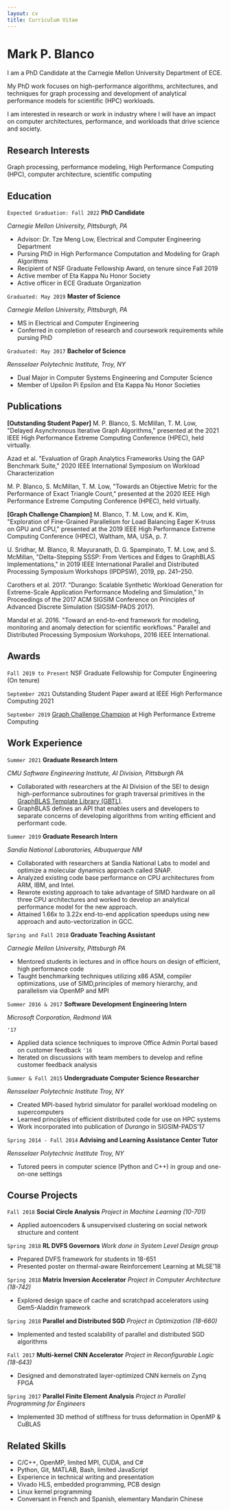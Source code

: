 ```yaml
---
layout: cv 
title: Curriculum Vitae
---
```

# Mark P. Blanco
I am a PhD Candidate at the Carnegie Mellon University Department of ECE.

My PhD work focuses on high-performance algorithms, architectures, and techniques for graph processing and development of analytical performance models for scientific (HPC) workloads.

I am interested in research or work in industry where I will have an impact on computer architectures, performance, and workloads that drive science and society.


## Research Interests
Graph processing, performance modeling, High Performance Computing (HPC), computer architecture, scientific computing


## Education

`Expected Graduation: Fall 2022`
__PhD Candidate__

*Carnegie Mellon University, Pittsburgh, PA*
<!-- `GPA: 3.92` -->
- Advisor: Dr. Tze Meng Low, Electrical and Computer Engineering Department
- Pursing PhD in High Performance Computation and Modeling for Graph Algorithms
- Recipient of NSF Graduate Fellowship Award, on tenure since Fall 2019
- Active member of Eta Kappa Nu Honor Society
- Active officer in ECE Graduate Organization

`Graduated: May 2019`
__Master of Science__

*Carnegie Mellon University, Pittsburgh, PA*
<!-- `GPA: 3.91` -->
- MS in Electrical and Computer Engineering
- Conferred in completion of research and coursework requirements while pursing PhD 

`Graduated: May 2017`
__Bachelor of Science__

*Rensselaer Polytechnic Institute, Troy, NY*
<!-- `GPA: 3.93` -->
- Dual Major in Computer Systems Engineering and Computer Science 
- Member of Upsilon Pi Epsilon and Eta Kappa Nu Honor Societies

## Publications
__\[Outstanding Student Paper\]__ M. P. Blanco, S. McMillan, T. M. Low, "Delayed Asynchronous Iterative Graph Algorithms," presented at the 2021 IEEE High Performance Extreme Computing Conference (HPEC), held virtually. 

Azad et al. "Evaluation of Graph Analytics Frameworks Using the GAP Benchmark Suite," 2020 IEEE International Symposium on Workload Characterization

M. P. Blanco, S. McMillan, T. M. Low, "Towards an Objective Metric for the Performance of Exact Triangle Count," presented at the 2020 IEEE High Performance Extreme Computing Conference (HPEC), held virtually.

__\[Graph Challenge Champion\]__ M. Blanco, T. M. Low, and K. Kim, "Exploration of Fine-Grained Parallelism for Load Balancing Eager K-truss on GPU and CPU," presented at the 2019 IEEE High Performance Extreme Computing Conference (HPEC), Waltham, MA, USA, p. 7.

U. Sridhar, M. Blanco, R. Mayuranath, D. G. Spampinato, T. M. Low, and S. McMillan, "Delta-Stepping SSSP: From Vertices and Edges to GraphBLAS Implementations," in 2019 IEEE International Parallel and Distributed Processing Symposium Workshops (IPDPSW), 2019, pp. 241–250.

Carothers et al. 2017. "Durango: Scalable Synthetic Workload Generation for Extreme-Scale Application Performance Modeling and Simulation," In Proceedings of the 2017 ACM SIGSIM Conference on Principles of Advanced Discrete Simulation (SIGSIM-PADS 2017).

Mandal et al. 2016. "Toward an end-to-end framework for modeling, monitoring and anomaly detection for scientific workflows." Parallel and Distributed Processing Symposium Workshops, 2016 IEEE International.

## Awards
`Fall 2019 to Present`
NSF Graduate Fellowship for Computer Engineering (On tenure)

`September 2021` 
Outstanding Student Paper award at IEEE High Performance Computing 2021

`September 2019`
[Graph Challenge Champion](https://graphchallenge.mit.edu/champions) at High Performance Extreme Computing

## Work Experience
`Summer 2021`
__Graduate Research Intern__

*CMU Software Engineering Institute, AI Division, Pittsburgh PA*

- Collaborated with researchers at the AI Division of the SEI to design high-performance subroutines for graph traversal primitives in the [GraphBLAS Template Library (GBTL)](https://github.com/cmu-sei/gbtl). 
- GraphBLAS defines an API that enables users and developers to separate concerns of developing algorithms from writing efficient and performant code.

`Summer 2019`
__Graduate Research Intern__

*Sandia National Laboratories, Albuquerque NM*

- Collaborated with researchers at Sandia National Labs to model and optimize
  a molecular dynamics approach called SNAP. 
- Analyzed existing code base performance on CPU architectures from ARM, IBM, and Intel. 
- Rewrote existing approach to take advantage of SIMD hardware on all three CPU architectures and worked to develop an analytical
performance model for the new approach. 
- Attained 1.66x to 3.22x end-to-end application speedups using new approach
  and auto-vectorization in GCC.


`Spring and Fall 2018`
__Graduate Teaching Assistant__

*Carnegie Mellon University, Pittsburgh PA*

- Mentored students in lectures and in office hours on design of efficient, high performance code
- Taught benchmarking techniques utilizing x86 ASM, compiler optimizations, use of SIMD,principles of memory hierarchy, and parallelism via OpenMP and MPI


`Summer 2016 & 2017`
__Software Development Engineering Intern__

*Microsoft Corporation, Redmond WA*

`'17`
- Applied data science techniques to improve Office Admin Portal based on customer feedback
`'16`
- Iterated on discussions with team members to develop and refine customer feedback analysis



`Summer & Fall 2015`
__Undergraduate Computer Science Researcher__

*Rensselaer Polytechnic Institute Troy, NY*

- Created MPI-based hybrid simulator for parallel workload modeling on supercomputers
- Learned principles of efficient distributed code for use on HPC systems
- Work incorporated into publication of *Durango* in SIGSIM-PADS'17


`Spring 2014 - Fall 2014`
__Advising and Learning Assistance Center Tutor__

*Rensselaer Polytechnic Institute Troy, NY*

 - Tutored peers in computer science (Python and C++) in group and one-on-one settings



## Course Projects
`Fall 2018`
__Social Circle Analysis__
*Project in Machine Learning (10-701)*
- Applied autoencoders & unsupervised clustering on social network structure and content

`Spring 2018`
__RL DVFS Governors__
*Work done in System Level Design group*
- Prepared DVFS framework for students in 18-651
- Presented poster on thermal-aware Reinforcement Learning at MLSE'18

`Spring 2018`
__Matrix Inversion Accelerator__
*Project in Computer Architecture (18-742)*
- Explored design space of cache and scratchpad accelerators using Gem5-Aladdin framework

`Spring 2018`
__Parallel and Distributed SGD__
*Project in Optimization (18-660)*
- Implemented and tested scalability of parallel and distributed SGD algorithms

`Fall 2017`
__Multi-kernel CNN Accelerator__
*Project in Reconfigurable Logic (18-643)*
- Designed and demonstrated layer-optimized CNN kernels on Zynq FPGA

`Spring 2017`
__Parallel Finite Element Analysis__
*Project in Parallel Programming for Engineers*
- Implemented 3D method of stiffness for truss deformation in OpenMP & CuBLAS

## Related Skills
- C/C++, OpenMP, limited MPI, CUDA, and C#
- Python, Git, MATLAB, Bash, limited JavaScript
- Experience in technical writing and presentation
- Vivado HLS, embedded programming, PCB design
- Linux kernel programming
- Conversant in French and Spanish, elementary Mandarin Chinese

<!-- ### Footer

Last updated: December 2021 -->


